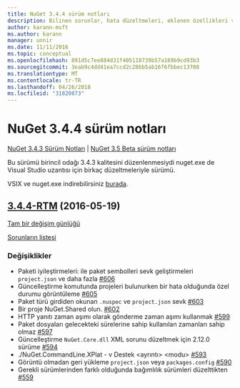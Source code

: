 ```yaml
---
title: NuGet 3.4.4 sürüm notları
description: Bilinen sorunlar, hata düzeltmeleri, eklenen özellikleri ve dcr NuGet 3.4.4 dahil etmek için sürüm notları.
author: karann-msft
ms.author: karann
manager: unnir
ms.date: 11/11/2016
ms.topic: conceptual
ms.openlocfilehash: 891d5c7ee884d31f405118739b57a169b9cd93b3
ms.sourcegitcommit: 3eab9c4dd41ea7ccd2c28bb5ab16f6fbbec13708
ms.translationtype: MT
ms.contentlocale: tr-TR
ms.lasthandoff: 04/26/2018
ms.locfileid: "31820873"
---
```

# <a name="nuget-344-release-notes"></a>NuGet 3.4.4 sürüm notları

[NuGet 3.4.3 Sürüm Notları](../release-notes/nuget-3.4.3.md) | [NuGet 3.5 Beta sürüm notları](../release-notes/nuget-3.5-Beta.md)

Bu sürümü birincil odağı 3.4.3 kalitesini düzenlenmesiydi nuget.exe de Visual Studio uzantısı için birkaç düzeltmeleriyle sürümü.

VSIX ve nuget.exe indirebilirsiniz [burada](https://dist.nuget.org/index.html).

## <a name="344-rtmhttpsgithubcomnugetnugetclienttree344-rtm-2016-05-19"></a>[3.4.4-RTM](https://github.com/NuGet/NuGet.Client/tree/3.4.4-rtm) (2016-05-19)

[Tam bir değişim günlüğü](https://github.com/NuGet/NuGet.Client/compare/3.5.0-beta-final...3.4.4-rtm)

[Sorunların listesi](https://github.com/NuGet/Home/issues?q=is%3Aissue+milestone%3A3.4.4+is%3Aclosed)

### <a name="changes"></a>Değişiklikler

- Paketi iyileştirmeleri: ile paket sembolleri sevk geliştirmeleri `project.json` ve daha fazla [ \#606](https://github.com/NuGet/NuGet.Client/pull/606)
- Güncelleştirme komutunda projeleri bulunurken bir hata olduğunda özel durumu görüntüleme [\#605](https://github.com/NuGet/NuGet.Client/pull/605)
- Paket türü girdiden okunan `.nuspec` ve `project.json` sevk [ \#603](https://github.com/NuGet/NuGet.Client/pull/603)
- Bir proje NuGet.Shared olun. [\#602](https://github.com/NuGet/NuGet.Client/pull/602)
- HTTP yanıtı zaman aşımı olarak gönderme zaman aşımı kullanmak [ \#599](https://github.com/NuGet/NuGet.Client/pull/599)
- Paket dosyaları gelecekteki sürelerine sahip kullanılan zamanları sahip olmaz [ \#597](https://github.com/NuGet/NuGet.Client/pull/597)
- Güncelleştirme `NuGet.Core.dll` XML sorunu düzeltmek için 2.12.0 sürüme [ \#594](https://github.com/NuGet/NuGet.Client/pull/594)
- ./NuGet.CommandLine.XPlat - v Destek \<ayrıntı\> \<modu\> [ \#593](https://github.com/NuGet/NuGet.Client/pull/593)
- Görüntü olmadan geri yükleme `project.json` veya `packages.config` [ \#590](https://github.com/NuGet/NuGet.Client/pull/590)
- Gerekli sürümlerinden farklı olduğunda bağımlılık sürümleri düzelttikten [ \#559](https://github.com/NuGet/NuGet.Client/pull/559)
